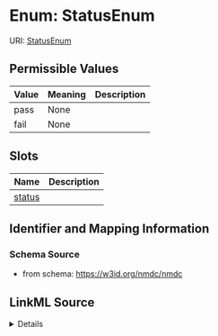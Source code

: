# Enum: StatusEnum



URI: [StatusEnum](StatusEnum.md)

## Permissible Values

| Value | Meaning | Description |
| --- | --- | --- |
| pass | None |  |
| fail | None |  |




## Slots

| Name | Description |
| ---  | --- |
| [status](status.md) |  |






## Identifier and Mapping Information







### Schema Source


* from schema: https://w3id.org/nmdc/nmdc




## LinkML Source

<details>
```yaml
name: StatusEnum
from_schema: https://w3id.org/nmdc/nmdc
rank: 1000
permissible_values:
  pass:
    text: pass
  fail:
    text: fail

```
</details>